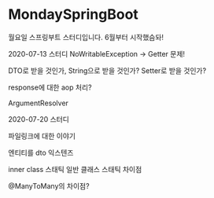 # MondaySpringBoot
월요일 스프링부트 스터디입니다. 6월부터 시작했슴돠!

2020-07-13 스터디
NoWritableException -> Getter 문제!

DTO로 받을 것인가, String으로 받을 것인가? Setter로 받을 것인가?

response에 대한 aop 처리?

ArgumentResolver

2020-07-20 스터디

파일링크에 대한 이야기

엔티티를 dto 익스텐즈

inner class 스태틱 일반 클래스 스태틱 차이점

@ManyToMany의 차이점? 
